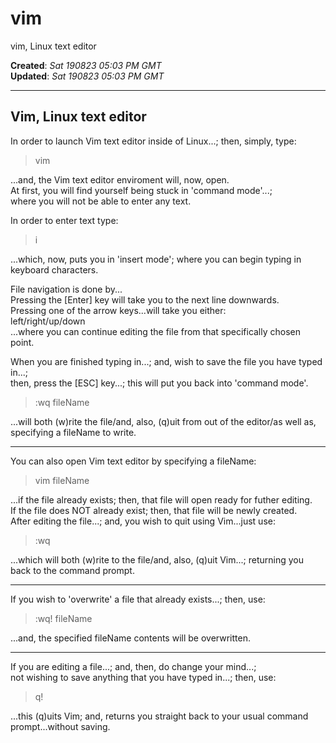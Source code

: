 # vim
vim, Linux text editor  

**Created**: *Sat 190823 05:03 PM GMT*  
**Updated**: *Sat 190823 05:03 PM GMT*  

-----

## Vim, Linux text editor  

In order to launch Vim text editor inside of Linux...; then, simply, type:  

> vim  

...and, the Vim text editor enviroment will, now, open.  
At first, you will find yourself being stuck in 'command mode'...;      
where you will not be able to enter any text.  

In order to enter text type:  

>i  

...which, now, puts you in 'insert mode'; where you can begin typing in keyboard characters.       

File navigation is done by...  
Pressing the [Enter] key will take you to the next line downwards.       
Pressing one of the arrow keys...will take you either:      
left/right/up/down  
...where you can continue editing the file from that specifically chosen point.    

When you are finished typing in...; and, wish to save the file you have typed in...;     
then, press the [ESC] key...; this will put you back into 'command mode'.  

>:wq fileName  

...will both (w)rite the file/and, also, (q)uit from out of the editor/as well as, specifying a fileName to write.    

-----

You can also open Vim text editor by specifying a fileName:  

>vim fileName

...if the file already exists; then, that file will open ready for futher editing.    
If the file does NOT already exist; then, that file will be newly created.    
After editing the file...; and, you wish to quit using Vim...just use:  

>:wq  

...which will both (w)rite to the file/and, also, (q)uit Vim...; returning you back to the command prompt.  

-----

If you wish to 'overwrite' a file that already exists...; then, use:  

>:wq! fileName  

...and, the specified fileName contents will be overwritten.  

-----

If you are editing a file...; and, then, do change your mind...;  
not wishing to save anything that you have typed in...; then, use:  

>q!  

...this (q)uits Vim; and, returns you straight back to your usual command prompt...without saving.   



